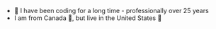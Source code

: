 - :man_dancing: I have been coding for a long time - professionally over 25 years
- I am from Canada :maple_leaf:, but live in the United States :statue_of_liberty:



<!---
DavidTheHere/DavidTheHere is a ✨ special ✨ repository because its `README.md` (this file) appears on your GitHub profile.
You can click the Preview link to take a look at your changes.

- 👀 I’m interested in ...
- 🌱 I’m currently learning ...
- 💞️ I’m looking to collaborate on ...
- 👋 Hi, I’m @DavidTheHere
- 📫 How to reach me ...
--->
